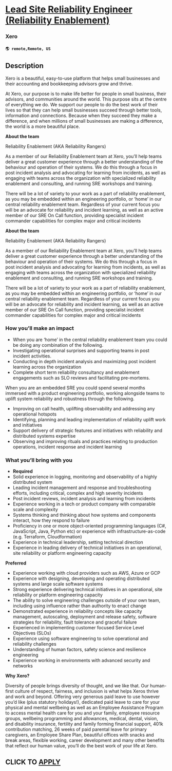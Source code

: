 # [Lead Site Reliability Engineer (Reliability Enablement)](https://www.remotewlb.com/apply/lead-site-reliability-engineer-reliability-enablement)  
### Xero  
#### `🌎 remote,Remote, US`  

## Description

Xero is a beautiful, easy-to-use platform that helps small businesses and their accounting and bookkeeping advisors grow and thrive.

  

At Xero, our purpose is to make life better for people in small business, their advisors, and communities around the world. This purpose sits at the centre of everything we do. We support our people to do the best work of their lives so that they can help small businesses succeed through better tools, information and connections. Because when they succeed they make a difference, and when millions of small businesses are making a difference, the world is a more beautiful place.

  

 **About the team**

  

Reliability Enablement (AKA Reliability Rangers)

  

As a member of our Reliability Enablement team at Xero, you’ll help teams deliver a great customer experience through a better understanding of the behaviour and operation of their systems. We do this through a focus in post incident analysis and advocating for learning from incidents, as well as engaging with teams across the organization with specialized reliability enablement and consulting, and running SRE workshops and training.

  

There will be a lot of variety to your work as a part of reliability enablement, as you may be embedded within an engineering portfolio, or ‘home’ in our central reliability enablement team. Regardless of your current focus you will be an advocate for reliability and incident learning, as well as an active member of our SRE On Call function, providing specialist incident commander capabilities for complex major and critical incidents

  

 **About the team**

  

Reliability Enablement (AKA Reliability Rangers)

  

As a member of our Reliability Enablement team at Xero, you’ll help teams deliver a great customer experience through a better understanding of the behaviour and operation of their systems. We do this through a focus in post incident analysis and advocating for learning from incidents, as well as engaging with teams across the organization with specialized reliability enablement and consulting, and running SRE workshops and training.

  

There will be a lot of variety to your work as a part of reliability enablement, as you may be embedded within an engineering portfolio, or ‘home’ in our central reliability enablement team. Regardless of your current focus you will be an advocate for reliability and incident learning, as well as an active member of our SRE On Call function, providing specialist incident commander capabilities for complex major and critical incidents

  

### How you’ll make an impact

* When you are ‘home’ in the central reliability enablement team you could be doing any combination of the following.
* Investigating operational surprises and supporting teams in post incident activities.
* Conducting in depth incident analysis and maximizing post incident learning across the organization
* Complete short term reliability consultancy and enablement engagements such as SLO reviews and facilitating pre-mortems. 

  

When you are an embedded SRE you could spend several months immersed with a product engineering portfolio, working alongside teams to uplift system reliability and robustness through the following.

* Improving on call health, uplifting observability and addressing any operational hotspots
* Identifying, planning and leading implementation of reliability uplift work and initiatives
* Support delivery of strategic features and initiatives with reliability and distributed systems expertise
* Observing and improving rituals and practices relating to production operations, incident response and incident learning

  

###  What you’ll bring with you

*  **Required**
* Solid experience in logging, monitoring and observability of a highly distributed system
* Leading incident management and response and troubleshooting efforts, including critical, complex and high severity incidents 
* Post incident reviews, incident analysis and learning from incidents
* Experience working in a tech or product company with comparable scale and complexity
* Systems thinking and thinking about how systems and components interact, how they respond to failure
* Proficiency in one or more object-oriented programming languages (C#, JavaScript, Java, Python etc) or experience with infrastructure-as-code (e.g. Terraform, Cloudformation)
* Experience in technical leadership, setting technical direction
* Experience in leading delivery of technical initiatives in an operational, site reliability or platform engineering capacity

  

 **Preferred**

* Experience working with cloud providers such as AWS, Azure or GCP
* Experience with designing, developing and operating distributed systems and large scale software systems
* Strong experience delivering technical initiatives in an operational, site reliability or platform engineering capacity
* The ability to solve engineering challenges outside of your own team, including using influence rather than authority to enact change
* Demonstrated experience in reliability concepts like capacity management, autoscaling, deployment and release safety, software strategies for reliability, fault tolerance and graceful failure
* Experienced in implementing customer focused Service Level Objectives (SLOs)
* Experience using software engineering to solve operational and reliability challenges
* Understanding of human factors, safety science and resilience engineering
* Experience working in environments with advanced security and networks

  

 **Why Xero?**

Diversity of people brings diversity of thought, and we like that. Our human-first culture of respect, fairness, and inclusion is what helps Xeros thrive and work and beyond. Offering very generous paid leave to use however you’d like (plus statutory holidays!), dedicated paid leave to care for your physical and mental wellbeing as well as an Employee Assistance Program to access mental health care for you and your family, employee resource groups, wellbeing programming and allowances, medical, dental, vision, and disability insurance, fertility and family forming financial support, 401k contribution matching, 26 weeks of paid parental leave for primary caregivers, an Employee Share Plan, beautiful offices with snacks and break areas, flexible working, career development and many other benefits that reflect our human value, you’ll do the best work of your life at Xero.

  
## CLICK TO [APPLY](https://www.remotewlb.com/apply/lead-site-reliability-engineer-reliability-enablement)

